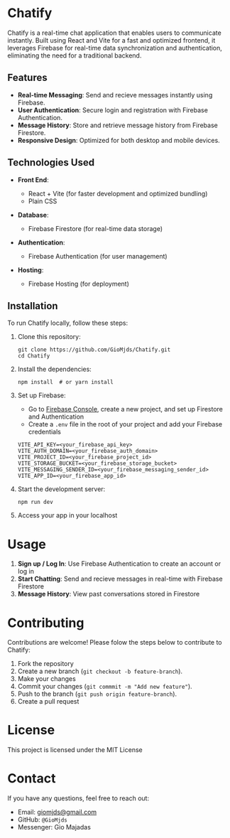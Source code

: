 # Chatify

Chatify is a real-time chat application that enables users to communicate instantly. Built using React and Vite for a fast and optimized frontend, it leverages Firebase for real-time data synchronization and authentication, eliminating the need for a traditional backend.

## Features

- **Real-time Messaging**: Send and recieve messages instantly using Firebase.
- **User Authentication**: Secure login and registration with Firebase Authentication.
- **Message History**: Store and retrieve message history from Firebase Firestore.
- **Responsive Design**: Optimized for both desktop and mobile devices.

## Technologies Used

- **Front End**:
    - React + Vite (for faster development and optimized bundling)
    - Plain CSS

- **Database**: 
    - Firebase Firestore (for real-time data storage)

- **Authentication**:
    - Firebase Authentication (for user management)

- **Hosting**:
    - Firebase Hosting (for deployment)

## Installation

To run Chatify locally, follow these steps:

1. Clone this repository:
   
    ```
    git clone https://github.com/GioMjds/Chatify.git
    cd Chatify
    ```

2. Install the dependencies:
    ```
    npm install  # or yarn install
    ```

3. Set up Firebase:
    - Go to [Firebase Console](https://console.firebase.google.com/), create a new project, and set up Firestore and Authentication
    - Create a `.env` file in the root of your project and add your Firebase credentials
   
    ```
    VITE_API_KEY=<your_firebase_api_key>
    VITE_AUTH_DOMAIN=<your_firebase_auth_domain>
    VITE_PROJECT_ID=<your_firebase_project_id>
    VITE_STORAGE_BUCKET=<your_firebase_storage_bucket>
    VITE_MESSAGING_SENDER_ID=<your_firebase_messaging_sender_id>
    VITE_APP_ID=<your_firebase_app_id>
    ```

4. Start the development server:
   
    ```
    npm run dev
    ```

5. Access your app in your localhost

# Usage

1. **Sign up / Log In**: Use Firebase Authentication to create an account or log in
2. **Start Chatting**: Send and recieve messages in real-time with Firebase Firestore
3. **Message History**: View past conversations stored in Firestore

# Contributing

Contributions are welcome! Please folow the steps below to contribute to Chatify:

1. Fork the repository
2. Create a new branch (`git checkout -b feature-branch`).
3. Make your changes
4. Commit your changes (`git commmit -m "Add new feature"`).
5. Push to the branch (`git push origin feature-branch`).
6. Create a pull request

# License

This project is licensed under the MIT License

# Contact

If you have any questions, feel free to reach out:

- Email: giomjds@gmail.com
- GitHub: `@GioMjds`
- Messenger: Gio Majadas
